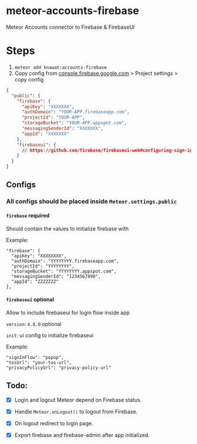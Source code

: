 # meteor-accounts-firebase

Meteor Accounts connector to Firebase & FirebaseUI

# Steps

1. `meteor add knawat:accounts-firebase`
2. Copy config from [console.firebase.google.com](https://console.firebase.google.com) > Project settings > copy config
  ```json
  {
    "public": {
      "firebase": {
        "apiKey": "XXXXXXX",
        "authDomain": "YOUR-APP.firebaseapp.com",
        "projectId": "YOUR-APP",
        "storageBucket": "YOUR-APP.appspot.com",
        "messagingSenderId": "XXXXXXX",
        "appId": "XXXXXXX"
      },
      "firebaseui": {
        // https://github.com/firebase/firebaseui-web#configuring-sign-in-providers
      }
    }
  }
  ```

## Configs
### All configs should be placed inside `Meteor.settings.public`

#### `firebase` required
Should contain the values to initialize firebase with

Example:
```
"firebase": {
  "apiKey": "XXXXXXXX",
  "authDomain": "YYYYYYYY.firebaseapp.com",
  "projectId": "YYYYYYYY",
  "storageBucket": "YYYYYYYY.appspot.com",
  "messagingSenderId": "1234567890",
  "appId": "ZZZZZZZ"
},
```

#### `firebaseui` optional
Allow to include firebaseui for login flow inside app

`version`: `4.8.0` optional

`init`: ui config to initialize firebaseui

Example:
```
"signInFlow": "popup",
"tosUrl": "your-tos-url",
"privacyPolicyUrl": "privacy-policy-url"
```

## Todo:
- [x] Login and logout Meteor depend on Firebase status.
- [x] Handle `Meteor.onLogout()` to logout from Firebase.
- [x] On logout redirect to login page.
- [x] Export firebase and firebase-admin after app initialized.

